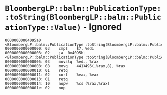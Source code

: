 # `BloombergLP::balm::PublicationType::toString(BloombergLP::balm::PublicationType::Value)` - Ignored

```x86asm
00000000004095a0 <BloombergLP::balm::PublicationType::toString(BloombergLP::balm::PublicationType::Value)>:
0000000000000000: 03	cmpl	$7, %edi
0000000000000003: 02	ja	0x4095b1 <BloombergLP::balm::PublicationType::toString(BloombergLP::balm::PublicationType::Value)+0x11>
0000000000000005: 03	movslq	%edi, %rax
0000000000000008: 08	movq	4413496(,%rax,8), %rax
0000000000000010: 01	retq	
0000000000000011: 02	xorl	%eax, %eax
0000000000000013: 01	retq	
0000000000000014: 10	nopw	%cs:(%rax,%rax)
000000000000001e: 02	nop	
```
